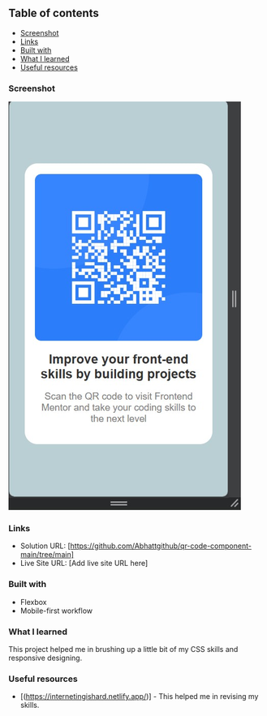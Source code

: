 
## Table of contents

  - [Screenshot](#screenshot)
  - [Links](#links)
  - [Built with](#built-with)
  - [What I learned](#what-i-learned)
  - [Useful resources](#useful-resources)

### Screenshot

![](./screenshot.jpg)

### Links

- Solution URL: [https://github.com/Abhattgithub/qr-code-component-main/tree/main]
- Live Site URL: [Add live site URL here]

### Built with

- Flexbox
- Mobile-first workflow


### What I learned

This project helped me in brushing up a little bit of my CSS skills and responsive designing.

### Useful resources

- [(https://internetingishard.netlify.app/)] - This helped me in revising my skills.
